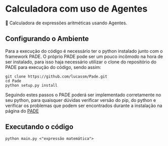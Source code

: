 # Calculadora com uso de Agentes
:iphone: Calculadora de expressões aritméticas usando Agentes.
## Configurando o Ambiente
Para a execução do código é necessário ter o python instalado junto com o framework PADE.
O próprio PADE pode ser um pouco incômodo na hora de ser instalado, para isso haja necessário utilizar
o clone do repositório do PADE para execução do código, sendo assim: 

    git clone https://github.com/lucassm/Pade.git
    cd Pade
    python setup.py install

Seguindo estes passos o PADE poderá ser implementado corretamente no seu python, para quaisquer dúvidas verificar versão do pip, do python e verificar os problemas que podem ser encontrados durante a instalação na página do <a href="https://pade.readthedocs.io/pt_BR/latest/">PADE</a> 

## Executando o código
    python main.py <"expressão matemática">
